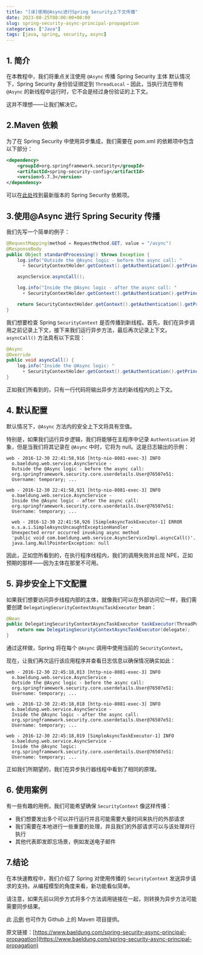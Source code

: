 ```yaml
---
title: "[译]使用@Async进行Spring Security上下文传播"
date: 2023-08-25T08:00:00+08:00
slug: spring-security-async-principal-propagation
categories: ["Java"]
tags: [java, spring, security, async]
---
```


## 1. 简介

在本教程中，我们将重点关注使用 `@Async` 传播 Spring Security 主体
默认情况下，Spring Security 身份验证绑定到 `ThreadLocal` - 因此，当执行流在带有 `@Async` 的新线程中运行时，它不会是经过身份验证的上下文。

这并不理想——让我们解决它。

## 2.Maven 依赖

为了在 Spring Security 中使用异步集成，我们需要在 pom.xml 的依赖项中包含以下部分：

```xml
<dependency>
    <groupId>org.springframework.security</groupId>
    <artifactId>spring-security-config</artifactId>
    <version>5.7.3</version>
</dependency>
```

可以在[此处](https://search.maven.org/classic/#search|ga|1|g%3A%22org.springframework.security%22)找到最新版本的 Spring Security 依赖项。

## 3.使用@Async 进行 Spring Security 传播

我们先写一个简单的例子：

```java
@RequestMapping(method = RequestMethod.GET, value = "/async")
@ResponseBody
public Object standardProcessing() throws Exception {
    log.info("Outside the @Async logic - before the async call: "
      + SecurityContextHolder.getContext().getAuthentication().getPrincipal());

    asyncService.asyncCall();

    log.info("Inside the @Async logic - after the async call: "
      + SecurityContextHolder.getContext().getAuthentication().getPrincipal());

    return SecurityContextHolder.getContext().getAuthentication().getPrincipal();
}
```

我们想要检查 Spring `SecurityContext` 是否传播到新线程。首先，我们在异步调用之前记录上下文，接下来我们运行异步方法，最后再次记录上下文。` asyncCall()` 方法具有以下实现：

```java
@Async
@Override
public void asyncCall() {
    log.info("Inside the @Async logic: "
      + SecurityContextHolder.getContext().getAuthentication().getPrincipal());
}
```

正如我们所看到的，只有一行代码将输出异步方法的新线程内的上下文。

## 4. 默认配置

默认情况下，`@Async` 方法内的安全上下文将具有空值。

特别是，如果我们运行异步逻辑，我们将能够在主程序中记录 `Authentication` 对象，但是当我们将其记录在 `@Async` 中时，它将为 null。这是日志输出的示例：

```plaintext
web - 2016-12-30 22:41:58,916 [http-nio-8081-exec-3] INFO
  o.baeldung.web.service.AsyncService -
  Outside the @Async logic - before the async call:
  org.springframework.security.core.userdetails.User@76507e51:
  Username: temporary; ...

web - 2016-12-30 22:41:58,921 [http-nio-8081-exec-3] INFO
  o.baeldung.web.service.AsyncService -
  Inside the @Async logic - after the async call:
  org.springframework.security.core.userdetails.User@76507e51:
  Username: temporary; ...

  web - 2016-12-30 22:41:58,926 [SimpleAsyncTaskExecutor-1] ERROR
  o.s.a.i.SimpleAsyncUncaughtExceptionHandler -
  Unexpected error occurred invoking async method
  'public void com.baeldung.web.service.AsyncServiceImpl.asyncCall()'.
  java.lang.NullPointerException: null
```

因此，正如您所看到的，在执行程序线程内，我们的调用失败并出现 NPE，正如预期的那样——因为主体在那里不可用。

## 5. 异步安全上下文配置

如果我们想要访问异步线程内部的主体，就像我们可以在外部访问它一样，我们需要创建 `DelegatingSecurityContextAsyncTaskExecutor` bean：

```java
@Bean
public DelegatingSecurityContextAsyncTaskExecutor taskExecutor(ThreadPoolTaskExecutor delegate) {
    return new DelegatingSecurityContextAsyncTaskExecutor(delegate);
}
```

通过这样做，Spring 将在每个 `@Async` 调用中使用当前的 `SecurityContext`。

现在，让我们再次运行该应用程序并查看日志信息以确保情况确实如此：

```plaintext
web - 2016-12-30 22:45:18,013 [http-nio-8081-exec-3] INFO
  o.baeldung.web.service.AsyncService -
  Outside the @Async logic - before the async call:
  org.springframework.security.core.userdetails.User@76507e51:
  Username: temporary; ...

web - 2016-12-30 22:45:18,018 [http-nio-8081-exec-3] INFO
  o.baeldung.web.service.AsyncService -
  Inside the @Async logic - after the async call:
  org.springframework.security.core.userdetails.User@76507e51:
  Username: temporary; ...

web - 2016-12-30 22:45:18,019 [SimpleAsyncTaskExecutor-1] INFO
  o.baeldung.web.service.AsyncService -
  Inside the @Async logic:
  org.springframework.security.core.userdetails.User@76507e51:
  Username: temporary; ...
```

正如我们所期望的，我们在异步执行器线程中看到了相同的原理。

## 6. 使用案例

有一些有趣的用例，我们可能希望确保 `SecurityContext` 像这样传播：

- 我们想要发出多个可以并行运行并且可能需要大量时间来执行的外部请求
- 我们需要在本地进行一些重要的处理，并且我们的外部请求可以与该处理并行执行
- 其他代表即发即忘场景，例如发送电子邮件

## 7.结论

在本快速教程中，我们介绍了 Spring 对使用传播的 `SecurityContext` 发送异步请求的支持。从编程模型的角度来看，新功能看似简单。

请注意，如果先前以同步方式将多个方法调用链接在一起，则转换为异步方法可能需要同步结果。

此 [示例](https://github.com/eugenp/tutorials/tree/master/spring-security-modules/spring-security-web-rest) 也可作为 Github 上的 Maven 项目提供。

原文链接：[https://www.baeldung.com/spring-security-async-principal-propagation](https://www.baeldung.com/spring-security-async-principal-propagation)
